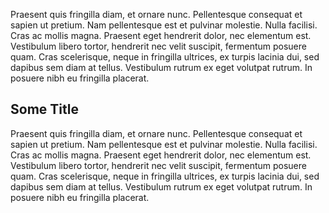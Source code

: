 Praesent quis fringilla diam, et ornare nunc. Pellentesque consequat et sapien ut pretium. Nam pellentesque est et pulvinar molestie. Nulla facilisi. Cras ac mollis magna. Praesent eget hendrerit dolor, nec elementum est. Vestibulum libero tortor, hendrerit nec velit suscipit, fermentum posuere quam. Cras scelerisque, neque in fringilla ultrices, ex turpis lacinia dui, sed dapibus sem diam at tellus. Vestibulum rutrum ex eget volutpat rutrum. In posuere nibh eu fringilla placerat.

## Some Title

Praesent quis fringilla diam, et ornare nunc. Pellentesque consequat et sapien ut pretium. Nam pellentesque est et pulvinar molestie. Nulla facilisi. Cras ac mollis magna. Praesent eget hendrerit dolor, nec elementum est. Vestibulum libero tortor, hendrerit nec velit suscipit, fermentum posuere quam. Cras scelerisque, neque in fringilla ultrices, ex turpis lacinia dui, sed dapibus sem diam at tellus. Vestibulum rutrum ex eget volutpat rutrum. In posuere nibh eu fringilla placerat.
